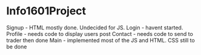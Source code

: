 # Info1601Project

Signup - HTML mostly done. Undecided for JS.
Login - havent started.
Profile - needs code to display users post
Contact - needs code to send to trader then done
Main - implemented most of the JS and HTML. CSS still to be done
